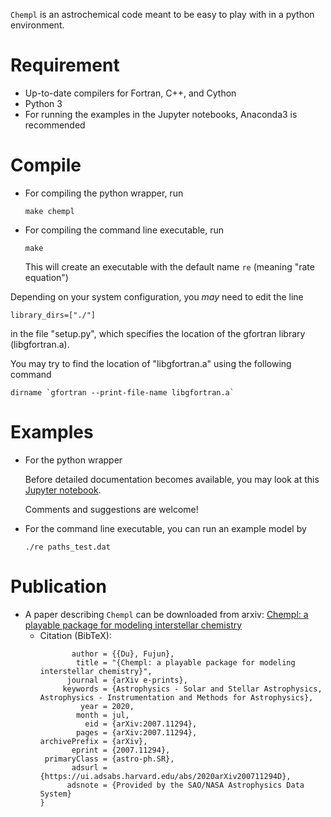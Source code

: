 `Chempl` is an astrochemical code meant to be easy to play with in a python environment.

# Requirement

- Up-to-date compilers for Fortran, C++, and Cython
- Python 3
- For running the examples in the Jupyter notebooks, Anaconda3 is recommended

# Compile

- For compiling the python wrapper, run

    `make chempl`

- For compiling the command line executable, run

    `make`

  This will create an executable with the default name `re` (meaning "rate equation")

Depending on your system configuration, you _may_ need to edit the line

    library_dirs=["./"]

in the file "setup.py", which specifies the location of the gfortran library (libgfortran.a).

You may try to find the location of "libgfortran.a" using the following command

    dirname `gfortran --print-file-name libgfortran.a`


# Examples

- For the python wrapper

  Before detailed documentation becomes available, you may look at this [Jupyter notebook](https://github.com/fjdu/chempl/blob/master/Examples-2020-07-19.ipynb).

  Comments and suggestions are welcome!

- For the command line executable, you can run an example model by

    `./re paths_test.dat`

# Publication

- A paper describing `Chempl` can be downloaded from arxiv:
  [Chempl: a playable package for modeling interstellar chemistry](https://arxiv.org/abs/2007.11294)
  - Citation (BibTeX):
    ```@ARTICLE{2020arXiv200711294D,
           author = {{Du}, Fujun},
            title = "{Chempl: a playable package for modeling interstellar chemistry}",
          journal = {arXiv e-prints},
         keywords = {Astrophysics - Solar and Stellar Astrophysics, Astrophysics - Instrumentation and Methods for Astrophysics},
             year = 2020,
            month = jul,
              eid = {arXiv:2007.11294},
            pages = {arXiv:2007.11294},
    archivePrefix = {arXiv},
           eprint = {2007.11294},
     primaryClass = {astro-ph.SR},
           adsurl = {https://ui.adsabs.harvard.edu/abs/2020arXiv200711294D},
          adsnote = {Provided by the SAO/NASA Astrophysics Data System}
    }
    ```

